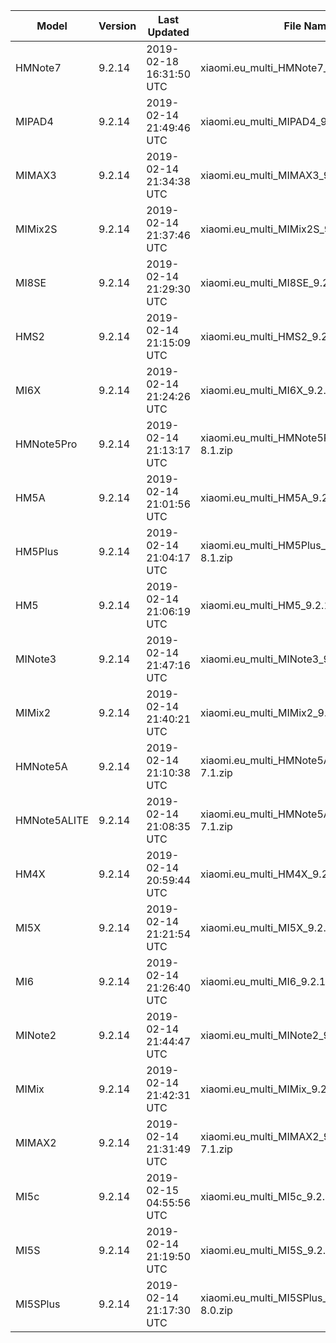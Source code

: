 | Model | Version | Last Updated | File Name | Size | Download Link |
| ---- | ---- | ---- | ---- | ---- | ---- |
| HMNote7 | 9.2.14 | 2019-02-18 16:31:50 UTC | xiaomi.eu_multi_HMNote7_9.2.14_v10-9.zip | 1.7 GB | [SourceForge](https://sourceforge.net/projects/xiaomi-eu-multilang-miui-roms/files/xiaomi.eu/MIUI-WEEKLY-RELEASES/9.2.14/xiaomi.eu_multi_HMNote7_9.2.14_v10-9.zip/download) |
| MIPAD4 | 9.2.14 | 2019-02-14 21:49:46 UTC | xiaomi.eu_multi_MIPAD4_9.2.14_v10-8.1.zip | 1.4 GB | [SourceForge](https://sourceforge.net/projects/xiaomi-eu-multilang-miui-roms/files/xiaomi.eu/MIUI-WEEKLY-RELEASES/9.2.14/xiaomi.eu_multi_MIPAD4_9.2.14_v10-8.1.zip/download) |
| MIMAX3 | 9.2.14 | 2019-02-14 21:34:38 UTC | xiaomi.eu_multi_MIMAX3_9.2.14_v10-9.zip | 1.6 GB | [SourceForge](https://sourceforge.net/projects/xiaomi-eu-multilang-miui-roms/files/xiaomi.eu/MIUI-WEEKLY-RELEASES/9.2.14/xiaomi.eu_multi_MIMAX3_9.2.14_v10-9.zip/download) |
| MIMix2S | 9.2.14 | 2019-02-14 21:37:46 UTC | xiaomi.eu_multi_MIMix2S_9.2.14_v10-9.zip | 1.8 GB | [SourceForge](https://sourceforge.net/projects/xiaomi-eu-multilang-miui-roms/files/xiaomi.eu/MIUI-WEEKLY-RELEASES/9.2.14/xiaomi.eu_multi_MIMix2S_9.2.14_v10-9.zip/download) |
| MI8SE | 9.2.14 | 2019-02-14 21:29:30 UTC | xiaomi.eu_multi_MI8SE_9.2.14_v10-9.zip | 1.7 GB | [SourceForge](https://sourceforge.net/projects/xiaomi-eu-multilang-miui-roms/files/xiaomi.eu/MIUI-WEEKLY-RELEASES/9.2.14/xiaomi.eu_multi_MI8SE_9.2.14_v10-9.zip/download) |
| HMS2 | 9.2.14 | 2019-02-14 21:15:09 UTC | xiaomi.eu_multi_HMS2_9.2.14_v10-8.1.zip | 1.2 GB | [SourceForge](https://sourceforge.net/projects/xiaomi-eu-multilang-miui-roms/files/xiaomi.eu/MIUI-WEEKLY-RELEASES/9.2.14/xiaomi.eu_multi_HMS2_9.2.14_v10-8.1.zip/download) |
| MI6X | 9.2.14 | 2019-02-14 21:24:26 UTC | xiaomi.eu_multi_MI6X_9.2.14_v10-8.1.zip | 1.6 GB | [SourceForge](https://sourceforge.net/projects/xiaomi-eu-multilang-miui-roms/files/xiaomi.eu/MIUI-WEEKLY-RELEASES/9.2.14/xiaomi.eu_multi_MI6X_9.2.14_v10-8.1.zip/download) |
| HMNote5Pro | 9.2.14 | 2019-02-14 21:13:17 UTC | xiaomi.eu_multi_HMNote5Pro_9.2.14_v10-8.1.zip | 1.6 GB | [SourceForge](https://sourceforge.net/projects/xiaomi-eu-multilang-miui-roms/files/xiaomi.eu/MIUI-WEEKLY-RELEASES/9.2.14/xiaomi.eu_multi_HMNote5Pro_9.2.14_v10-8.1.zip/download) |
| HM5A | 9.2.14 | 2019-02-14 21:01:56 UTC | xiaomi.eu_multi_HM5A_9.2.14_v10-8.1.zip | 1.3 GB | [SourceForge](https://sourceforge.net/projects/xiaomi-eu-multilang-miui-roms/files/xiaomi.eu/MIUI-WEEKLY-RELEASES/9.2.14/xiaomi.eu_multi_HM5A_9.2.14_v10-8.1.zip/download) |
| HM5Plus | 9.2.14 | 2019-02-14 21:04:17 UTC | xiaomi.eu_multi_HM5Plus_9.2.14_v10-8.1.zip | 1.4 GB | [SourceForge](https://sourceforge.net/projects/xiaomi-eu-multilang-miui-roms/files/xiaomi.eu/MIUI-WEEKLY-RELEASES/9.2.14/xiaomi.eu_multi_HM5Plus_9.2.14_v10-8.1.zip/download) |
| HM5 | 9.2.14 | 2019-02-14 21:06:19 UTC | xiaomi.eu_multi_HM5_9.2.14_v10-8.1.zip | 1.3 GB | [SourceForge](https://sourceforge.net/projects/xiaomi-eu-multilang-miui-roms/files/xiaomi.eu/MIUI-WEEKLY-RELEASES/9.2.14/xiaomi.eu_multi_HM5_9.2.14_v10-8.1.zip/download) |
| MINote3 | 9.2.14 | 2019-02-14 21:47:16 UTC | xiaomi.eu_multi_MINote3_9.2.14_v10-8.1.zip | 1.5 GB | [SourceForge](https://sourceforge.net/projects/xiaomi-eu-multilang-miui-roms/files/xiaomi.eu/MIUI-WEEKLY-RELEASES/9.2.14/xiaomi.eu_multi_MINote3_9.2.14_v10-8.1.zip/download) |
| MIMix2 | 9.2.14 | 2019-02-14 21:40:21 UTC | xiaomi.eu_multi_MIMix2_9.2.14_v10-8.0.zip | 1.5 GB | [SourceForge](https://sourceforge.net/projects/xiaomi-eu-multilang-miui-roms/files/xiaomi.eu/MIUI-WEEKLY-RELEASES/9.2.14/xiaomi.eu_multi_MIMix2_9.2.14_v10-8.0.zip/download) |
| HMNote5A | 9.2.14 | 2019-02-14 21:10:38 UTC | xiaomi.eu_multi_HMNote5A_9.2.14_v10-7.1.zip | 1.3 GB | [SourceForge](https://sourceforge.net/projects/xiaomi-eu-multilang-miui-roms/files/xiaomi.eu/MIUI-WEEKLY-RELEASES/9.2.14/xiaomi.eu_multi_HMNote5A_9.2.14_v10-7.1.zip/download) |
| HMNote5ALITE | 9.2.14 | 2019-02-14 21:08:35 UTC | xiaomi.eu_multi_HMNote5ALITE_9.2.14_v10-7.1.zip | 1.3 GB | [SourceForge](https://sourceforge.net/projects/xiaomi-eu-multilang-miui-roms/files/xiaomi.eu/MIUI-WEEKLY-RELEASES/9.2.14/xiaomi.eu_multi_HMNote5ALITE_9.2.14_v10-7.1.zip/download) |
| HM4X | 9.2.14 | 2019-02-14 20:59:44 UTC | xiaomi.eu_multi_HM4X_9.2.14_v10-7.1.zip | 1.3 GB | [SourceForge](https://sourceforge.net/projects/xiaomi-eu-multilang-miui-roms/files/xiaomi.eu/MIUI-WEEKLY-RELEASES/9.2.14/xiaomi.eu_multi_HM4X_9.2.14_v10-7.1.zip/download) |
| MI5X | 9.2.14 | 2019-02-14 21:21:54 UTC | xiaomi.eu_multi_MI5X_9.2.14_v10-8.1.zip | 1.4 GB | [SourceForge](https://sourceforge.net/projects/xiaomi-eu-multilang-miui-roms/files/xiaomi.eu/MIUI-WEEKLY-RELEASES/9.2.14/xiaomi.eu_multi_MI5X_9.2.14_v10-8.1.zip/download) |
| MI6 | 9.2.14 | 2019-02-14 21:26:40 UTC | xiaomi.eu_multi_MI6_9.2.14_v10-8.0.zip | 1.5 GB | [SourceForge](https://sourceforge.net/projects/xiaomi-eu-multilang-miui-roms/files/xiaomi.eu/MIUI-WEEKLY-RELEASES/9.2.14/xiaomi.eu_multi_MI6_9.2.14_v10-8.0.zip/download) |
| MINote2 | 9.2.14 | 2019-02-14 21:44:47 UTC | xiaomi.eu_multi_MINote2_9.2.14_v10-8.0.zip | 1.4 GB | [SourceForge](https://sourceforge.net/projects/xiaomi-eu-multilang-miui-roms/files/xiaomi.eu/MIUI-WEEKLY-RELEASES/9.2.14/xiaomi.eu_multi_MINote2_9.2.14_v10-8.0.zip/download) |
| MIMix | 9.2.14 | 2019-02-14 21:42:31 UTC | xiaomi.eu_multi_MIMix_9.2.14_v10-8.0.zip | 1.4 GB | [SourceForge](https://sourceforge.net/projects/xiaomi-eu-multilang-miui-roms/files/xiaomi.eu/MIUI-WEEKLY-RELEASES/9.2.14/xiaomi.eu_multi_MIMix_9.2.14_v10-8.0.zip/download) |
| MIMAX2 | 9.2.14 | 2019-02-14 21:31:49 UTC | xiaomi.eu_multi_MIMAX2_9.2.14_v10-7.1.zip | 1.3 GB | [SourceForge](https://sourceforge.net/projects/xiaomi-eu-multilang-miui-roms/files/xiaomi.eu/MIUI-WEEKLY-RELEASES/9.2.14/xiaomi.eu_multi_MIMAX2_9.2.14_v10-7.1.zip/download) |
| MI5c | 9.2.14 | 2019-02-15 04:55:56 UTC | xiaomi.eu_multi_MI5c_9.2.14_v10-7.1.zip | 1.1 GB | [SourceForge](https://sourceforge.net/projects/xiaomi-eu-multilang-miui-roms/files/xiaomi.eu/MIUI-WEEKLY-RELEASES/9.2.14/xiaomi.eu_multi_MI5c_9.2.14_v10-7.1.zip/download) |
| MI5S | 9.2.14 | 2019-02-14 21:19:50 UTC | xiaomi.eu_multi_MI5S_9.2.14_v10-8.0.zip | 1.4 GB | [SourceForge](https://sourceforge.net/projects/xiaomi-eu-multilang-miui-roms/files/xiaomi.eu/MIUI-WEEKLY-RELEASES/9.2.14/xiaomi.eu_multi_MI5S_9.2.14_v10-8.0.zip/download) |
| MI5SPlus | 9.2.14 | 2019-02-14 21:17:30 UTC | xiaomi.eu_multi_MI5SPlus_9.2.14_v10-8.0.zip | 1.4 GB | [SourceForge](https://sourceforge.net/projects/xiaomi-eu-multilang-miui-roms/files/xiaomi.eu/MIUI-WEEKLY-RELEASES/9.2.14/xiaomi.eu_multi_MI5SPlus_9.2.14_v10-8.0.zip/download) |
